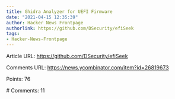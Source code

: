 ```yaml
---
title: Ghidra Analyzer for UEFI Firmware
date: "2021-04-15 12:35:39"
author: Hacker News Frontpage
authorlink: https://github.com/DSecurity/efiSeek
tags:
- Hacker-News-Frontpage
---
```


<p>Article URL: <a href="https://github.com/DSecurity/efiSeek">https://github.com/DSecurity/efiSeek</a></p>
<p>Comments URL: <a href="https://news.ycombinator.com/item?id=26819673">https://news.ycombinator.com/item?id=26819673</a></p>
<p>Points: 76</p>
<p># Comments: 11</p>
